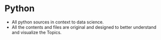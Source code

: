 # Python 
- All python sources in context to data science. 
- All the contents and files are original and designed to better understand and visualize the Topics.

